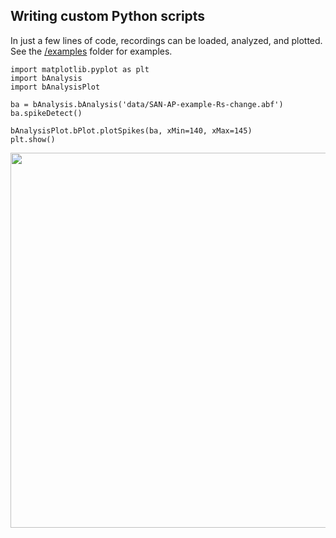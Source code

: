 ## Writing custom Python scripts

In just a few lines of code, recordings can be loaded, analyzed, and plotted. See the [/examples][examples] folder for examples.

[examples]: https://github.com/cudmore/SanPy/tree/master/examples

```
import matplotlib.pyplot as plt
import bAnalysis
import bAnalysisPlot

ba = bAnalysis.bAnalysis('data/SAN-AP-example-Rs-change.abf')
ba.spikeDetect()

bAnalysisPlot.bPlot.plotSpikes(ba, xMin=140, xMax=145)
plt.show()
```

<IMG SRC="../../img/example1.png" width=600>
